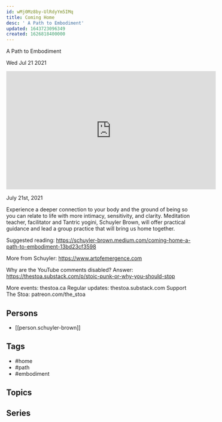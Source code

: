 ```yaml
---
id: wMj0Mz8by-UlRdyYm5IMq
title: Coming Home
desc: ' A Path to Embodiment'
updated: 1643723096349
created: 1626818400000
---
```



 A Path to Embodiment

Wed Jul 21 2021

<iframe width="560" height="315" src="https://www.youtube.com/embed/yO4Jv-du2dE" title="Coming Home: A Path to Embodiment w/ Schuyler Brown" frameborder="0" allow="accelerometer; autoplay; clipboard-write; encrypted-media; gyroscope; picture-in-picture" allowfullscreen ></iframe>

July 21st, 2021

Experience a deeper connection to your body and the ground of being so you can relate to life with more intimacy, sensitivity, and clarity. Meditation teacher, facilitator and Tantric yogini, Schuyler Brown, will offer practical guidance and lead a group practice that will bring us home together.

Suggested reading: https://schuyler-brown.medium.com/coming-home-a-path-to-embodiment-13bd23cf3598

More from Schuyler: https://www.artofemergence.com

Why are the YouTube comments disabled? Answer: https://thestoa.substack.com/p/stoic-punk-or-why-you-should-stop

More events: thestoa.ca
Regular updates: thestoa.substack.com
Support The Stoa: patreon.com/the_stoa

## Persons

- [[person.schuyler-brown]]

## Tags

- #home
- #path
- #embodiment

## Topics



## Series



